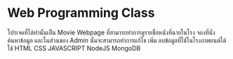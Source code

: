 # Web Programming Class
โปรเจคที่ได้ทำนั้นเป็น Movie Webpage ที่สามารถทำการดูรายชื่อหนังที่ฉายในโรง จองที่นั่ง ค้นหาข้อมูล และในส่วนของ Admin นั้นจะสามารถทำการแก้ไข เพิ่ม ลบข้อมูลที่ใช้ในโรงภาพยนต์ได้
ใช้ HTML CSS JAVASCRIPT NodeJS MongoDB
